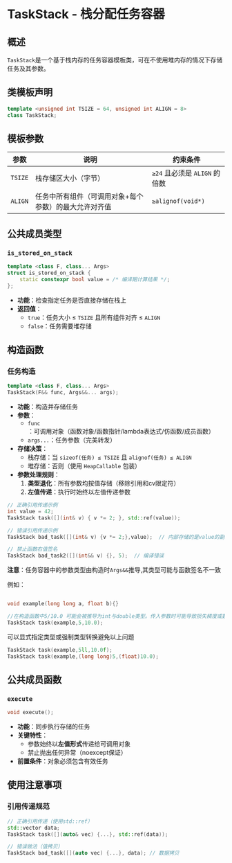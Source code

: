 # TaskStack - 栈分配任务容器

## 概述
`TaskStack`是一个基于栈内存的任务容器模板类，可在不使用堆内存的情况下存储任务及其参数。

## 类模板声明
```cpp
template <unsigned int TSIZE = 64, unsigned int ALIGN = 8>
class TaskStack;
```

## 模板参数
| 参数   | 说明                                                                 | 约束条件 |
|--------|----------------------------------------------------------------------|----------|
| `TSIZE` | 栈存储区大小（字节）                                                | `≥24` 且必须是 `ALIGN` 的倍数 |
| `ALIGN` | 任务中所有组件（可调用对象+每个参数）的最大允许对齐值               | `≥alignof(void*)` |

## 公共成员类型

### `is_stored_on_stack`
```cpp
template <class F, class... Args>
struct is_stored_on_stack {
    static constexpr bool value = /* 编译期计算结果 */;
};
```
- **功能**：检查指定任务是否直接存储在栈上
- **返回值**：
  - `true`：任务大小 ≤ `TSIZE` 且所有组件对齐 ≤ `ALIGN`
  - `false`：任务需要堆存储

## 构造函数

### 任务构造
```cpp
template <class F, class... Args>
TaskStack(F&& func, Args&&... args);
```
- **功能**：构造并存储任务
- **参数**：
  - `func`：可调用对象（函数对象/函数指针/lambda表达式/仿函数/成员函数）
  - `args...`：任务参数（完美转发）
- **存储决策**：
  - 栈存储：当 `sizeof(任务) ≤ TSIZE` 且 `alignof(任务) ≤ ALIGN`
  - 堆存储：否则（使用 `HeapCallable` 包装）
- **参数处理规则**：
  1. **类型退化**：所有参数均按值存储（移除引用和cv限定符）
  2. **左值传递**：执行时始终以左值传递参数

```cpp
// 正确引用传递示例
int value = 42;
TaskStack task([](int& v) { v *= 2; }, std::ref(value));

// 错误引用传递示例
TaskStack bad_task([](int& v) {v *= 2;},value);  // 内部存储的是value的副本

// 禁止函数右值签名
TaskStack bad_task2([](int&& v) {}, 5);  // 编译错误
```

**注意**：任务容器中的参数类型由构造时`Args&&`推导,其类型可能与函数签名不一致

例如：
```cpp

void example(long long a, float b){}

//在构造函数中5/10.0 可能会被推导为int与double类型。传入参数时可能导致损失精度或数据截断，需要尤为注意
TaskStack task(example,5,10.0);
```
可以显式指定类型或强制类型转换避免以上问题 
```cpp
TaskStack task(example,5ll,10.0f);
TaskStack task(example,(long long)5,(float)10.0);
```

## 公共成员函数

### `execute`
```cpp
void execute();
```
- **功能**：同步执行存储的任务
- **关键特性**：
  - 参数始终以**左值形式**传递给可调用对象
  - 禁止抛出任何异常（noexcept保证）
- **前置条件**：对象必须包含有效任务


## 使用注意事项

### 引用传递规范
```cpp
// 正确引用传递（使用std::ref）
std::vector data;
TaskStack task([](auto& vec) {...}, std::ref(data));

// 错误做法（值拷贝）
TaskStack bad_task([](auto vec) {...}, data); // 数据拷贝